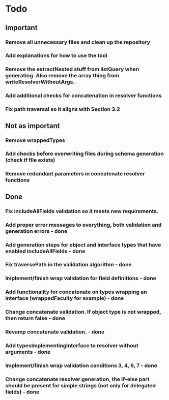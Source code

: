 # Todo

## Important

### Remove all unnecessary files and clean up the repository

### Add explanations for how to use the tool 

### Remove the extractNested stuff from listQuery when generating. Also remove the array thing from writeResolverWithoutArgs. 

### Add additional checks for concatenation in resolver functions

### Fix path traversal so it aligns with Section 3.2

## Not as important

### Remove wrappedTypes 

### Add checks before overwriting files during schema generation (check if file exists)

### Remove redundant parameters in concatenate resolver functions

## Done

### Fix includeAllFields validation so it meets new requirements. 

### Add proper error messages to everything, both validation and generation errors - done

### Add generation steps for object and interface types that have enabled includeAllFields - done

### Fix traversePath in the validation algorithm - done

### Implement/finish wrap validation for field definitions - done

### Add functionality for concatenate on types wrapping an interface (wrappedFaculty for example) - done

### Change concatenate validation. If object type is not wrapped, then return false - done

### Revamp concatenate validation. - done

### Add typesImplementingInterface to resolver without arguments - done

### Implement/finish wrap validation conditions 3, 4, 6, 7 - done

### Change concatenate resolver generation, the if-else part should be present for simple strings (not only for delegated fields) - done


